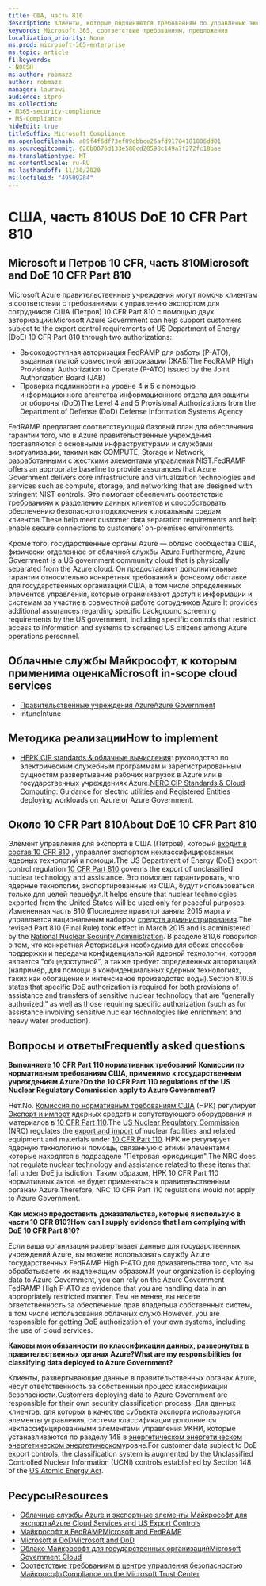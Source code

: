 ```yaml
---
title: США, часть 810
description: Клиенты, которые подчиняются требованиям по управлению экспортом для США, часть 810 могут использовать правительственные учреждения Azure.
keywords: Microsoft 365, соответствие требованиям, предложения
localization_priority: None
ms.prod: microsoft-365-enterprise
ms.topic: article
f1.keywords:
- NOCSH
ms.author: robmazz
author: robmazz
manager: laurawi
audience: itpro
ms.collection:
- M365-security-compliance
- MS-Compliance
hideEdit: true
titleSuffix: Microsoft Compliance
ms.openlocfilehash: a09f4f6df73ef09dbbce26afd91704181886dd01
ms.sourcegitcommit: 626b0076d133e588cd28598c149a7f272fc18bae
ms.translationtype: MT
ms.contentlocale: ru-RU
ms.lasthandoff: 11/30/2020
ms.locfileid: "49509284"
---
```

# <a name="us-doe-10-cfr-part-810"></a><span data-ttu-id="d3eec-104">США, часть 810</span><span class="sxs-lookup"><span data-stu-id="d3eec-104">US DoE 10 CFR Part 810</span></span>

## <a name="microsoft-and-doe-10-cfr-part-810"></a><span data-ttu-id="d3eec-105">Microsoft и Петров 10 CFR, часть 810</span><span class="sxs-lookup"><span data-stu-id="d3eec-105">Microsoft and DoE 10 CFR Part 810</span></span>

<span data-ttu-id="d3eec-106">Microsoft Azure правительственные учреждения могут помочь клиентам в соответствии с требованиями к управлению экспортом для сотрудников США (Петров) 10 CFR Part 810 с помощью двух авторизаций:</span><span class="sxs-lookup"><span data-stu-id="d3eec-106">Microsoft Azure Government can help support customers subject to the export control requirements of US Department of Energy (DoE) 10 CFR Part 810 through two authorizations:</span></span>

- <span data-ttu-id="d3eec-107">Высокодоступная авторизация FedRAMP для работы (P-ATO), выданная платой совместной авторизации (ЖАБ)</span><span class="sxs-lookup"><span data-stu-id="d3eec-107">The FedRAMP High Provisional Authorization to Operate (P-ATO) issued by the Joint Authorization Board (JAB)</span></span>
- <span data-ttu-id="d3eec-108">Проверка подлинности на уровне 4 и 5 с помощью информационного агентства информационного отдела для защиты от обороны (DoD)</span><span class="sxs-lookup"><span data-stu-id="d3eec-108">The Level 4 and 5 Provisional Authorizations from the Department of Defense (DoD) Defense Information Systems Agency</span></span>

<span data-ttu-id="d3eec-109">FedRAMP предлагает соответствующий базовый план для обеспечения гарантии того, что в Azure правительственные учреждения поставляются с основными инфраструктурами и службами виртуализации, такими как COMPUTE, Storage и Network, разработанными с жесткими элементами управления NIST.</span><span class="sxs-lookup"><span data-stu-id="d3eec-109">FedRAMP offers an appropriate baseline to provide assurances that Azure Government delivers core infrastructure and virtualization technologies and services such as compute, storage, and networking that are designed with stringent NIST controls.</span></span> <span data-ttu-id="d3eec-110">Это помогает обеспечить соответствие требованиям к разделению данных клиентов и способствовать обеспечению безопасного подключения к локальным средам клиентов.</span><span class="sxs-lookup"><span data-stu-id="d3eec-110">These help meet customer data separation requirements and help enable secure connections to customers’ on-premises environments.</span></span>

<span data-ttu-id="d3eec-111">Кроме того, государственные органы Azure — облако сообщества США, физически отделенное от облачной службы Azure.</span><span class="sxs-lookup"><span data-stu-id="d3eec-111">Furthermore, Azure Government is a US government community cloud that is physically separated from the Azure cloud.</span></span> <span data-ttu-id="d3eec-112">Он предоставляет дополнительные гарантии относительно конкретных требований к фоновому обставке для государственных организаций США, в том числе определенных элементов управления, которые ограничивают доступ к информации и системам за участие в совместной работе сотрудников Azure.</span><span class="sxs-lookup"><span data-stu-id="d3eec-112">It provides additional assurances regarding specific background screening requirements by the US government, including specific controls that restrict access to information and systems to screened US citizens among Azure operations personnel.</span></span>

## <a name="microsoft-in-scope-cloud-services"></a><span data-ttu-id="d3eec-113">Облачные службы Майкрософт, к которым применима оценка</span><span class="sxs-lookup"><span data-stu-id="d3eec-113">Microsoft in-scope cloud services</span></span>

- [<span data-ttu-id="d3eec-114">Правительственные учреждения Azure</span><span class="sxs-lookup"><span data-stu-id="d3eec-114">Azure Government</span></span>](https://aka.ms/AzureCompliance)
- <span data-ttu-id="d3eec-115">Intune</span><span class="sxs-lookup"><span data-stu-id="d3eec-115">Intune</span></span>

## <a name="how-to-implement"></a><span data-ttu-id="d3eec-116">Методика реализации</span><span class="sxs-lookup"><span data-stu-id="d3eec-116">How to implement</span></span>

- <span data-ttu-id="d3eec-117">[НЕРК CIP standards & облачные вычисления](https://aka.ms/AzureNERC): руководство по электрическим служебным программам и зарегистрированным сущностям развертывание рабочих нагрузок в Azure или в государственных учреждениях Azure.</span><span class="sxs-lookup"><span data-stu-id="d3eec-117">[NERC CIP Standards & Cloud Computing](https://aka.ms/AzureNERC): Guidance for electric utilities and Registered Entities deploying workloads on Azure or Azure Government.</span></span>

## <a name="about-doe-10-cfr-part-810"></a><span data-ttu-id="d3eec-118">Около 10 CFR Part 810</span><span class="sxs-lookup"><span data-stu-id="d3eec-118">About DoE 10 CFR Part 810</span></span>

<span data-ttu-id="d3eec-119">Элемент управления для экспорта в США (Петров), который [входит в состав 10 CFR 810](https://www.govinfo.gov/content/pkg/FR-2015-02-23/pdf/2015-03479.pdf) , управляет экспортом неклассифицированных ядерных технологий и помощи.</span><span class="sxs-lookup"><span data-stu-id="d3eec-119">The US Department of Energy (DoE) export control regulation [10 CFR Part 810](https://www.govinfo.gov/content/pkg/FR-2015-02-23/pdf/2015-03479.pdf) governs the export of unclassified nuclear technology and assistance.</span></span> <span data-ttu-id="d3eec-120">Это помогает гарантировать, что ядерные технологии, экспортированные из США, будут использоваться только для целей пеацефул.</span><span class="sxs-lookup"><span data-stu-id="d3eec-120">It helps ensure that nuclear technologies exported from the United States will be used only for peaceful purposes.</span></span> <span data-ttu-id="d3eec-121">Измененная часть 810 (Последнее правило) заняла 2015 марта и управляется национальным набором [средств администрирования](https://www.energy.gov/nnsa/national-nuclear-security-administration).</span><span class="sxs-lookup"><span data-stu-id="d3eec-121">The revised Part 810 (Final Rule) took effect in March 2015 and is administered by the [National Nuclear Security Administration](https://www.energy.gov/nnsa/national-nuclear-security-administration).</span></span> <span data-ttu-id="d3eec-122">В разделе 810,6 говорится о том, что конкретная Авторизация необходима для обоих способов поддержки и передачи конфиденциальной ядерной технологии, которая является "общедоступной", а также требует определенных авторизаций (например, для помощи в конфиденциальных ядерных технологиях, таких как обогащение и интенсивное производство воды).</span><span class="sxs-lookup"><span data-stu-id="d3eec-122">Section 810.6 states that specific DoE authorization is required for both provisions of assistance and transfers of sensitive nuclear technology that are “generally authorized,” as well as those requiring specific authorization (such as for assistance involving sensitive nuclear technologies like enrichment and heavy water production).</span></span>

## <a name="frequently-asked-questions"></a><span data-ttu-id="d3eec-123">Вопросы и ответы</span><span class="sxs-lookup"><span data-stu-id="d3eec-123">Frequently asked questions</span></span>

<span data-ttu-id="d3eec-124">**Выполняете 10 CFR Part 110 нормативных требований Комиссии по нормативным требованиям США, применимо к государственным учреждениям Azure?**</span><span class="sxs-lookup"><span data-stu-id="d3eec-124">**Do the 10 CFR Part 110 regulations of the US Nuclear Regulatory Commission apply to Azure Government?**</span></span>

<span data-ttu-id="d3eec-125">Нет.</span><span class="sxs-lookup"><span data-stu-id="d3eec-125">No.</span></span> <span data-ttu-id="d3eec-126">[Комиссия по нормативным требованиям США](https://www.nrc.gov/) (НРК) регулирует [Экспорт и импорт](https://www.nrc.gov/about-nrc/ip/export-import.html) ядерных средств и сопутствующего оборудования и материалов в [10 CFR Part 110](https://www.nrc.gov/reading-rm/doc-collections/cfr/part110/).</span><span class="sxs-lookup"><span data-stu-id="d3eec-126">The [US Nuclear Regulatory Commission](https://www.nrc.gov/) (NRC) regulates the [export and import](https://www.nrc.gov/about-nrc/ip/export-import.html) of nuclear facilities and related equipment and materials under [10 CFR Part 110](https://www.nrc.gov/reading-rm/doc-collections/cfr/part110/).</span></span> <span data-ttu-id="d3eec-127">НРК не регулирует ядерную технологию и помощь, связанную с этими элементами, которые находятся в подразделе "Петровая юрисдикция".</span><span class="sxs-lookup"><span data-stu-id="d3eec-127">The NRC does not regulate nuclear technology and assistance related to these items that fall under DoE jurisdiction.</span></span> <span data-ttu-id="d3eec-128">Таким образом, НРК 10 CFR Part 110 нормативных актов не будет применяться к правительственным органам Azure.</span><span class="sxs-lookup"><span data-stu-id="d3eec-128">Therefore, NRC 10 CFR Part 110 regulations would not apply to Azure Government.</span></span>

<span data-ttu-id="d3eec-129">**Как можно предоставить доказательства, которые я использую в части 10 CFR 810?**</span><span class="sxs-lookup"><span data-stu-id="d3eec-129">**How can I supply evidence that I am complying with DoE 10 CFR Part 810?**</span></span>

<span data-ttu-id="d3eec-130">Если ваша организация развертывает данные для государственных учреждений Azure, вы можете использовать службу Azure государственных FedRAMP High P-ATO для доказательства того, что вы обрабатываете их надлежащим образом.</span><span class="sxs-lookup"><span data-stu-id="d3eec-130">If your organization is deploying data to Azure Government, you can rely on the Azure Government FedRAMP High P-ATO as evidence that you are handling data in an appropriately restricted manner.</span></span> <span data-ttu-id="d3eec-131">Тем не менее, вы несете ответственность за обеспечение прав владельца собственных систем, в том числе использования облачных служб.</span><span class="sxs-lookup"><span data-stu-id="d3eec-131">However, you are responsible for getting DoE authorization of your own systems, including the use of cloud services.</span></span>

<span data-ttu-id="d3eec-132">**Каковы мои обязанности по классификации данных, развернутых в правительственных органах Azure?**</span><span class="sxs-lookup"><span data-stu-id="d3eec-132">**What are my responsibilities for classifying data deployed to Azure Government?**</span></span>

<span data-ttu-id="d3eec-133">Клиенты, развертывающие данные в правительственных органах Azure, несут ответственность за собственный процесс классификации безопасности.</span><span class="sxs-lookup"><span data-stu-id="d3eec-133">Customers deploying data to Azure Government are responsible for their own security classification process.</span></span> <span data-ttu-id="d3eec-134">Для данных клиентов, для которых в качестве субъекта экспорта используются элементы управления, система классификации дополняется неклассифицированными элементами управления УКНИ, которые устанавливаются по разделу 148 в [энергетическом энергетическом энергетическом энергетическом](https://www.epa.gov/laws-regulations/summary-atomic-energy-act)уровне.</span><span class="sxs-lookup"><span data-stu-id="d3eec-134">For customer data subject to DoE export controls, the classification system is augmented by the Unclassified Controlled Nuclear Information (UCNI) controls established by Section 148 of the [US Atomic Energy Act](https://www.epa.gov/laws-regulations/summary-atomic-energy-act).</span></span>

## <a name="resources"></a><span data-ttu-id="d3eec-135">Ресурсы</span><span class="sxs-lookup"><span data-stu-id="d3eec-135">Resources</span></span>

- [<span data-ttu-id="d3eec-136">Облачные службы Azure и экспортные элементы Майкрософт для экспорта</span><span class="sxs-lookup"><span data-stu-id="d3eec-136">Azure Cloud Services and US Export Controls</span></span>](https://servicetrust.microsoft.com/ViewPage/TrustDocuments?command=Download&downloadType=Document&downloadId=c24c11f2-2cd4-444a-9160-19762855ad3a&docTab=6d000410-c9e9-11e7-9a91-892aae8839ad_FAQ_and_White_Papers)
- [<span data-ttu-id="d3eec-137">Майкрософт и FedRAMP</span><span class="sxs-lookup"><span data-stu-id="d3eec-137">Microsoft and FedRAMP</span></span>](offering-fedramp.md)
- [<span data-ttu-id="d3eec-138">Microsoft и DoD</span><span class="sxs-lookup"><span data-stu-id="d3eec-138">Microsoft and DoD</span></span>](offering-dod-disa-l2-l4-l5.md)
- [<span data-ttu-id="d3eec-139">Облако Майкрософт для государственных организаций</span><span class="sxs-lookup"><span data-stu-id="d3eec-139">Microsoft Government Cloud</span></span>](https://www.microsoft.com/enterprise/government)
- [<span data-ttu-id="d3eec-140">Соответствие требованиям в центре управления безопасностью Майкрософт</span><span class="sxs-lookup"><span data-stu-id="d3eec-140">Compliance on the Microsoft Trust Center</span></span>](https://www.microsoft.com/trust-center/compliance/compliance-overview)
